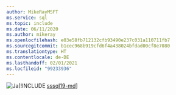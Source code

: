 ```yaml
---
author: MikeRayMSFT
ms.service: sql
ms.topic: include
ms.date: 06/11/2020
ms.author: mikeray
ms.openlocfilehash: e03e58fb712132cfb93490e237c031a110711fb7
ms.sourcegitcommit: b1cec968b919cfd6f4a438024bfdad00cf8e7080
ms.translationtype: HT
ms.contentlocale: de-DE
ms.lasthandoff: 02/01/2021
ms.locfileid: "99233936"
---
```

<Token>![Ja](../media/yes-icon.png)[!INCLUDE [sssql19-md](../sssql19-md.md)]</Token>

